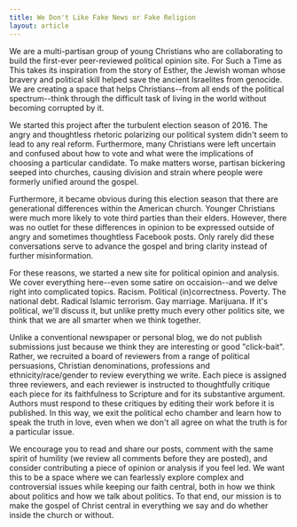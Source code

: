 ```yaml
---
title: We Don't Like Fake News or Fake Religion
layout: article
---
```


We are a multi-partisan group of young Christians who are collaborating to build the first-ever peer-reviewed political opinion site. For Such a Time as This takes its inspiration from the story of Esther, the Jewish woman whose bravery and political skill helped save the ancient Israelites from genocide. We are creating a space that helps Christians--from all ends of the political spectrum--think through the difficult task of living in the world without becoming corrupted by it.

We started this project after the turbulent election season of 2016. The angry and thoughtless rhetoric polarizing our political system didn't seem to lead to any real reform. Furthermore, many Christians were left uncertain and confused about how to vote and what were the implications of choosing a particular candidate. To make matters worse, partisan bickering seeped into churches, causing division and strain where people were formerly unified around the gospel.

Furthermore, it became obvious during this election season that there are generational differences within the American church. Younger Christians were much more likely to vote third parties than their elders. However, there was no outlet for these differences in opinion to be expressed outside of angry and sometimes thoughtless Facebook posts. Only rarely did these conversations serve to advance the gospel and bring clarity instead of further misinformation.

For these reasons, we started a new site for political opinion and analysis. We cover everything here--even some satire on occaision--and we delve right into complicated topics. Racism. Political (in)correctness. Poverty. The national debt. Radical Islamic terrorism. Gay marriage. Marijuana. If it's political, we'll discuss it, but unlike pretty much every other politics site, we think that we are all smarter when we think together.

Unlike a conventional newspaper or personal blog, we do not publish submissions just because we think they are interesting or good "click-bait". Rather, we recruited a board of reviewers from a range of political persuasions, Christian denominations, professions and ethnicity/race/gender to review everything we write. Each piece is assigned three reviewers, and each reviewer is instructed to thoughtfully critique each piece for its faithfulness to Scripture and for its substantive argument. Authors must respond to these critiques by editing their work before it is published. In this way, we exit the political echo chamber and learn how to speak the truth in love, even when we don't all agree on what the truth is for a particular issue.

We encourage you to read and share our posts, comment with the same spirit of humility (we review all comments before they are posted), and consider contributing a piece of opinion or analysis if you feel led. We want this to be a space where we can fearlessly explore complex and controversial issues while keeping our faith central, both in how we think about politics and how we talk about politics. To that end, our mission is to make the gospel of Christ central in everything we say and do whether inside the church or without.

